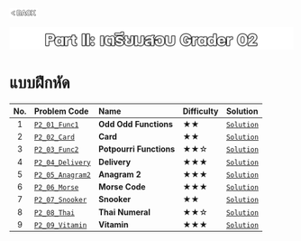 <p align="left">
  <a href="../PL-Problem-List/README.md">
    <img src="../Z99-OTHERS/00-common/00-back.png" style="width:10%">
  </a>
</p>

![01-p2.png](/Z99-OTHERS/p2-practice/01-p2.png)

# แบบฝึกหัด

| No. | Problem Code                                                                                              | Name                    | Difficulty | Solution                                                      |
| :-: | :-------------------------------------------------------------------------------------------------------- | :---------------------- | :--------- | :------------------------------------------------------------ |
|  1  | [`P2_01_Func1`](https://drive.google.com/file/d/1fysZG6sj3HcgmMIxE94B25Qk0fBw_b2x/view?usp=drive_link)    | **Odd Odd Functions**   | ★★         | [`Solution`](/P2-Grader-02-Practice/P2_01_Func1/README.md)    |
|  2  | [`P2_02_Card`](https://drive.google.com/file/d/1EwKBa__q36p2uYZZe46kka7_vqaftXQJ/view?usp=drive_link)     | **Card**                | ★★         | [`Solution`](/P2-Grader-02-Practice/P2_02_Card/README.md)     |
|  3  | [`P2_03_Func2`](https://drive.google.com/file/d/1ZjELR1M5hd5JoqEdfDRaEHw24N2DReOd/view?usp=drive_link)    | **Potpourri Functions** | ★★☆        | [`Solution`](/P2-Grader-02-Practice/P2_03_Func2/README.md)    |
|  4  | [`P2_04_Delivery`](https://drive.google.com/file/d/1ihF9HlO3j0o5VpNef82U5qOwOZMpUZh7/view?usp=drive_link) | **Delivery**            | ★★★        | [`Solution`](/P2-Grader-02-Practice/P2_04_Delivery/README.md) |
|  5  | [`P2_05_Anagram2`](https://drive.google.com/file/d/1-S7tlVs0vmhizKj0wtPghv9QV4IV3-ke/view?usp=drive_link) | **Anagram 2**           | ★★★        | [`Solution`](/P2-Grader-02-Practice/P2_05_Anagram2/README.md) |
|  6  | [`P2_06_Morse`](https://drive.google.com/file/d/1GWIgToXTk8FvUjOCKFfwHigVzp-mQqGN/view?usp=drive_link)    | **Morse Code**          | ★★★        | [`Solution`](/P2-Grader-02-Practice/P2_06_Morse/README.md)    |
|  7  | [`P2_07_Snooker`](https://drive.google.com/file/d/1hMQY9K9bDfz-4PmpKMxzujTSFegdxMSN/view?usp=drive_link)  | **Snooker**             | ★★         | [`Solution`](/P2-Grader-02-Practice/P2_07_Snooker/README.md)  |
|  8  | [`P2_08_Thai`](https://drive.google.com/file/d/1iQh2TR-Gg74CZQyxdJxuCh-4yku5Fx1p/view?usp=drive_link)     | **Thai Numeral**        | ★★☆        | [`Solution`](/P2-Grader-02-Practice/P2_08_Thai/README.md)     |
|  9  | [`P2_09_Vitamin`](https://drive.google.com/file/d/1Ii96AFOhIT41F2HvPDy6QUoS0mqEmHNs/view?usp=drive_link)  | **Vitamin**             | ★★★        | [`Solution`](/P2-Grader-02-Practice/P2_09_Vitamin/README.md)  |
